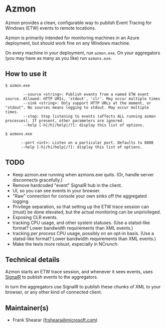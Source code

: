 # Azmon

Azmon provides a clean, configurable way to publish Event Tracing for Windows (ETW) events to remote locations.

Azmon is primarily intended for monitoring machines in an Azure deployment, but should work fine on any Windows machine.

On every machine in your deployment, run `azmon.exe`. On your aggregators (you may have as many as you like) run `azmons.exe`.

## How to use it

    $ azmon.exe
    
            --source <string>: Publish events from a named ETW event source. Allowed: HTTP URIs, 'stdout', 'clr'. May occur multiple times
            --sink <string>: Only support HTTP URLs at the moment, or "stdout". No sources means logging to stdout. May occur multiple times.
            --stop: Stop listening to events (affects ALL running azmon processes). If present, other parameters are ignored.
            --help [-h|/h|/help|/?]: display this list of options.

    $ azmons.exe
    
           --port <int>: Listen on a particular port. Defaults to 8080
           --help [-h|/h|/help|/?]: display this list of options.

## TODO

* Keep azmon.exe running when azmons.exe quits. (Or, handle server disconnects gracefully.)
* Remove hardcoded "event" SignalR hub in the client.
* UI, so you can see events in your browser.
* "Raw" connection for console your own sinks off the aggregated logging.
* Privilege separation, so that setting up the ETW trace session can (must) be done elevated, but the actual monitoring can be unprivileged.
* Exposing CLR events.
* tracking CPU usage, and other system statuses. (Use a statsd-like format? Lower bandwidth requirements than XML events.)
* tracking _per process_ CPU usage, possibly on an opt-in basis. (Use a statsd-like format? Lower bandwidth requirements than XML events.)
* Make the tests more robust, especially in NCrunch.

## Technical details

Azmon starts an ETW trace session, and whenever it sees events, uses [SignalR](http://signalr.net/) to publish events to the aggregators.

In turn the aggregators use SignalR to publish these chunks of XML to your browser, or any other kind of connected client.

## Maintainer(s)

- Frank Shearar (frsheara@microsoft.com)
